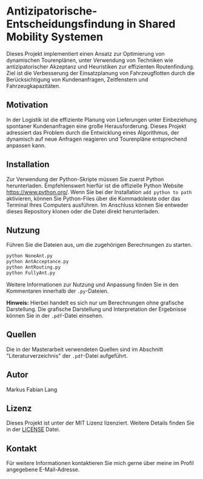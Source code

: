 # Antizipatorische-Entscheidungsfindung in Shared Mobility Systemen

Dieses Projekt implementiert einen Ansatz zur Optimierung von dynamischen Tourenplänen, unter Verwendung von Techniken wie antizipatorischer Akzeptanz und Heuristiken zur effizienten Routenfindung. Ziel ist die Verbesserung der Einsatzplanung von Fahrzeugflotten durch die Berücksichtigung von Kundenanfragen, Zeitfenstern und Fahrzeugkapazitäten.

## Motivation

In der Logistik ist die effiziente Planung von Lieferungen unter Einbeziehung spontaner Kundenanfragen eine große Herausforderung. Dieses Projekt adressiert das Problem durch die Entwicklung eines Algorithmus, der dynamisch auf neue Anfragen reagieren und Tourenpläne entsprechend anpassen kann.

## Installation

Zur Verwendung der Python-Skripte müssen Sie zuerst Python herunterladen. Empfehlenswert hierfür ist die offizielle Python Website https://www.python.org/. Wenn Sie bei der Installation ```add python to path``` aktivieren, können Sie Python-Files über die Kommadoleiste oder das Terminal Ihres Computers ausführen. Im Anschluss können Sie entweder dieses Repository klonen oder die Datei direkt herunterladen.

## Nutzung

Führen Sie die Dateien aus, um die zugehörigen Berechnungen zu starten.

```bash
python NoneAnt.py
python AntAcceptance.py
python AntRouting.py 
python FullyAnt.py
```

Weitere Informationen zur Nutzung und Anpassung finden Sie in den Kommentaren innerhalb der ```.py```-Dateien.

**Hinweis:** Hierbei handelt es sich nur um Berechnungen ohne grafische Darstellung. Die grafische Darstellung und Interpretation der Ergebnisse können Sie in der ```.pdf```-Datei einsehen.

## Quellen

Die in der Masterarbeit verwendeten Quellen sind im Abschnitt "Literaturverzeichnis" der ```.pdf```-Datei aufgeführt.

## Autor

Markus Fabian Lang

## Lizenz

Dieses Projekt ist unter der MIT Lizenz lizenziert. Weitere Details finden Sie in der [LICENSE](LICENSE) Datei.

## Kontakt

Für weitere Informationen kontaktieren Sie mich gerne über meine im Profil angegebene E-Mail-Adresse.
